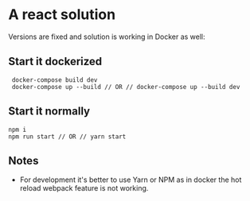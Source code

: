 # A react solution

Versions are fixed and solution is working in Docker as well:

## Start it dockerized

```terminal
 docker-compose build dev
 docker-compose up --build // OR // docker-compose up --build dev
```

## Start it normally

```terminal
npm i
npm run start // OR // yarn start
```

## Notes

- For development it's better to use Yarn or NPM as in docker the hot reload webpack feature is not working.
